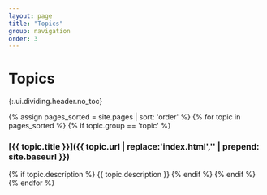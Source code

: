 ```yaml
---
layout: page
title: "Topics"
group: navigation
order: 3
---
```


# Topics
{:.ui.dividing.header.no_toc}

{% assign pages_sorted = site.pages | sort: 'order' %}
{% for topic in pages_sorted %}
{% if topic.group == 'topic' %}
### [{{ topic.title }}]({{ topic.url | replace:'index.html','' | prepend: site.baseurl }})
{% if topic.description %}
{{ topic.description }}
{% endif %}
{% endif %}
{% endfor %}
